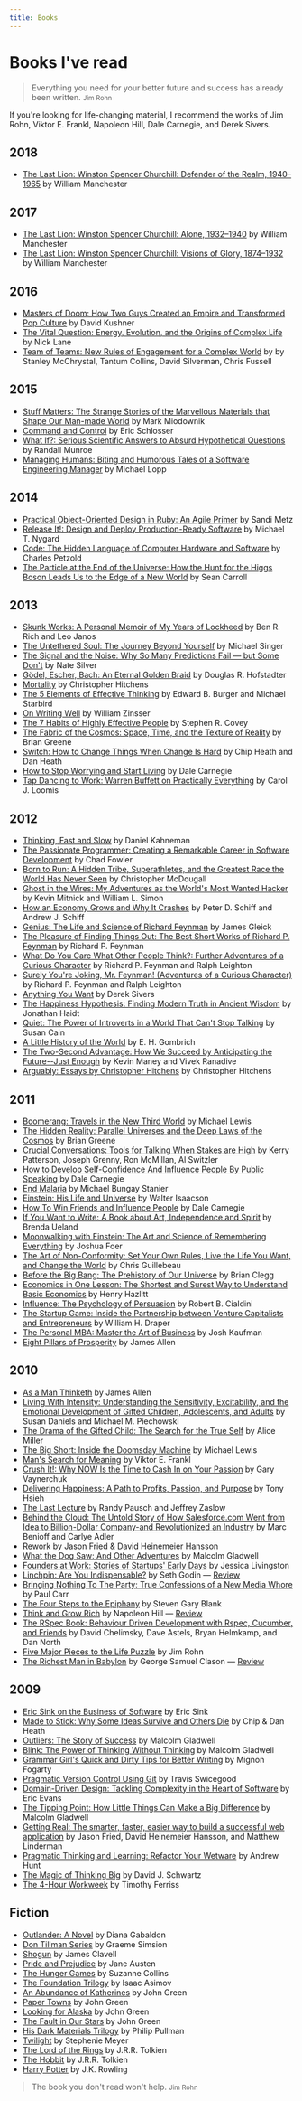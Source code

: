 ```yaml
---
title: Books
---
```


# Books I've read

> Everything you need for your better future and success has already been written.
> <small>Jim Rohn</small>

If you're looking for life-changing material, I recommend the works of Jim Rohn, Viktor E. Frankl, Napoleon Hill, Dale Carnegie, and Derek Sivers.

## 2018

* [The Last Lion: Winston Spencer Churchill: Defender of the Realm, 1940&ndash;1965](https://www.amazon.com/Last-Lion-Churchill-Defender-1940-1965/dp/0345548639/) by William Manchester

## 2017

* [The Last Lion: Winston Spencer Churchill: Alone, 1932&ndash;1940](https://www.amazon.com/Last-Lion-Winston-Churchill-1932-1940/dp/0385313314/) by William Manchester
* [The Last Lion: Winston Spencer Churchill: Visions of Glory, 1874&ndash;1932](https://www.amazon.com/Last-Lion-Winston-Churchill-1874-1932/dp/0385313489/) by William Manchester

## 2016

* [Masters of Doom: How Two Guys Created an Empire and Transformed Pop Culture](https://www.amazon.com/Masters-Doom-Created-Transformed-Culture/dp/0375505245/) by David Kushner
* [The Vital Question: Energy, Evolution, and the Origins of Complex Life](https://www.amazon.com/Vital-Question-Evolution-Origins-Complex/dp/0393352978/) by Nick Lane
* [Team of Teams: New Rules of Engagement for a Complex World](https://www.amazon.com/Team-Teams-Rules-Engagement-Complex/dp/1591847486/) by by Stanley McChrystal, Tantum Collins, David Silverman, Chris Fussell

## 2015

* [Stuff Matters: The Strange Stories of the Marvellous Materials that Shape Our Man-made World](https://www.amazon.com/Stuff-Matters-Strange-Marvellous-Materials/dp/0241955181/) by Mark Miodownik
* [Command and Control](https://www.amazon.com/gp/product/B00CDBZ6NA/) by Eric Schlosser
* [What If?: Serious Scientific Answers to Absurd Hypothetical Questions](https://www.amazon.com/gp/product/B00IYUYF4A/) by Randall Munroe
* [Managing Humans: Biting and Humorous Tales of a Software Engineering Manager](https://www.amazon.com/gp/product/B008GTZ4NK/) by Michael Lopp

## 2014

* [Practical Object-Oriented Design in Ruby: An Agile Primer](https://www.amazon.com/gp/product/0321721330/) by Sandi Metz
* [Release It!: Design and Deploy Production-Ready Software](https://www.amazon.com/gp/product/0978739213/) by Michael T. Nygard
* [Code: The Hidden Language of Computer Hardware and Software](https://www.amazon.com/Code-Language-Computer-Hardware-Software/dp/0735611319/) by Charles Petzold
* [The Particle at the End of the Universe: How the Hunt for the Higgs Boson Leads Us to the Edge of a New World](https://www.amazon.com/The-Particle-End-Universe-Higgs/dp/0142180300/) by Sean Carroll

## 2013

* [Skunk Works: A Personal Memoir of My Years of Lockheed](https://www.amazon.com/Skunk-Works-Personal-Memoir-Lockheed/dp/0316743003/) by Ben R. Rich and Leo Janos
* [The Untethered Soul: The Journey Beyond Yourself](https://www.amazon.com/The-Untethered-Soul-Journey-Yourself/dp/1572245379/) by Michael Singer
* [The Signal and the Noise: Why So Many Predictions Fail — but Some Don't](https://www.amazon.com/The-Signal-Noise-Many-Predictions/dp/159420411X/) by Nate Silver
* [Gödel, Escher, Bach: An Eternal Golden Braid](https://www.amazon.com/G%C3%B6del-Escher-Bach-Eternal-Golden/dp/0465026567/) by Douglas R. Hofstadter
* [Mortality](https://www.amazon.com/Mortality-Christopher-Hitchens/dp/1455502758/) by Christopher Hitchens
* [The 5 Elements of Effective Thinking](https://www.amazon.com/The-5-Elements-Effective-Thinking/dp/0691156662/) by Edward B. Burger and Michael Starbird
* [On Writing Well](https://www.amazon.com/Writing-Well-30th-Anniversary-Edition/dp/0060891548/) by William Zinsser
* [The 7 Habits of Highly Effective People](https://www.amazon.com/The-Habits-Highly-Effective-People/dp/0743269519/) by Stephen R. Covey
* [The Fabric of the Cosmos: Space, Time, and the Texture of Reality](https://www.amazon.com/Fabric-Cosmos-Space-Texture-Reality/dp/0375727205/) by Brian Greene
* [Switch: How to Change Things When Change Is Hard](https://www.amazon.com/Switch-Change-Things-When-Hard/dp/0385528752/) by Chip Heath and Dan Heath
* [How to Stop Worrying and Start Living](https://www.amazon.com/How-Stop-Worrying-Start-Living/dp/0671035975/) by Dale Carnegie
* [Tap Dancing to Work: Warren Buffett on Practically Everything](https://www.amazon.com/Tap-Dancing-Work-Practically-Everything/dp/1591845734/) by Carol J. Loomis

## 2012

* [Thinking, Fast and Slow](https://www.amazon.com/Thinking-Fast-Slow-Daniel-Kahneman/dp/0374275637/) by Daniel Kahneman
* [The Passionate Programmer: Creating a Remarkable Career in Software Development](https://www.amazon.com/The-Passionate-Programmer-Remarkable-Development/dp/1934356344/) by Chad Fowler
* [Born to Run: A Hidden Tribe, Superathletes, and the Greatest Race the World Has Never Seen](https://www.amazon.com/Born-Run-Hidden-Superathletes-Greatest/dp/0307279189/) by Christopher McDougall
* [Ghost in the Wires: My Adventures as the World's Most Wanted Hacker](https://www.amazon.com/Ghost-Wires-Adventures-Worlds-Wanted/dp/0316037729/) by Kevin Mitnick and William L. Simon
* [How an Economy Grows and Why It Crashes](https://www.amazon.com/How-Economy-Grows-Why-Crashes/dp/047052670X/) by Peter D. Schiff and Andrew J. Schiff
* [Genius: The Life and Science of Richard Feynman](https://www.amazon.com/Genius-Life-Science-Richard-Feynman/dp/0679747044/) by James Gleick
* [The Pleasure of Finding Things Out: The Best Short Works of Richard P. Feynman](https://www.amazon.com/The-Pleasure-Finding-Things-Out/dp/0465023959/) by Richard P. Feynman
* [What Do You Care What Other People Think?: Further Adventures of a Curious Character](https://www.amazon.com/What-Care-Other-People-Think/dp/0393320928/) by Richard P. Feynman and Ralph Leighton
* [Surely You're Joking, Mr. Feynman! (Adventures of a Curious Character)](https://www.amazon.com/Surely-Feynman-Adventures-Curious-Character/dp/0393316041/) by Richard P. Feynman and Ralph Leighton
* [Anything You Want](https://www.amazon.com/Anything-You-Want-Derek-Sivers/dp/1936719118/) by Derek Sivers
* [The Happiness Hypothesis: Finding Modern Truth in Ancient Wisdom](https://www.amazon.com/The-Happiness-Hypothesis-Finding-Ancient/dp/0465028020/) by Jonathan Haidt
* [Quiet: The Power of Introverts in a World That Can't Stop Talking](https://www.amazon.com/Quiet-Power-Introverts-World-Talking/dp/0307352145/) by Susan Cain
* [A Little History of the World](https://www.amazon.com/Little-History-World-H-Gombrich/dp/030014332X/) by E. H. Gombrich
* [The Two-Second Advantage: How We Succeed by Anticipating the Future--Just Enough](https://www.amazon.com/Two-Second-Advantage-Succeed-Anticipating-Future--Just/dp/0307887650/) by Kevin Maney and Vivek Ranadive
* [Arguably: Essays by Christopher Hitchens](https://www.amazon.com/Arguably-Essays-Christopher-Hitchens/dp/1455502774/) by Christopher Hitchens

## 2011

* [Boomerang: Travels in the New Third World](https://www.amazon.com/Boomerang-Travels-New-Third-World/dp/0393081818/) by Michael Lewis
* [The Hidden Reality: Parallel Universes and the Deep Laws of the Cosmos](https://www.amazon.com/Hidden-Reality-Parallel-Universes-Cosmos/dp/0307265633/) by Brian Greene
* [Crucial Conversations: Tools for Talking When Stakes are High](https://www.amazon.com/Crucial-Conversations-Patterson-McMillan-Switzler/dp/B004H7422O/) by Kerry Patterson, Joseph Grenny, Ron McMillan, Al Switzler
* [How to Develop Self-Confidence And Influence People By Public Speaking](https://www.amazon.com/Develop-Self-Confidence-Influence-People-Speaking/dp/0671746073/) by Dale Carnegie
* [End Malaria](https://www.amazon.com/End-Malaria-Michael-Bungay-Stanier/dp/1936719282/) by Michael Bungay Stanier
* [Einstein: His Life and Universe](https://www.amazon.com/Einstein-Life-Universe-Walter-Isaacson/dp/0743264746/) by Walter Isaacson
* [How To Win Friends and Influence People](https://www.amazon.com/How-Win-Friends-Influence-People/dp/1439167346/) by Dale Carnegie
* [If You Want to Write: A Book about Art, Independence and Spirit](https://www.amazon.com/If-You-Want-Write-Independence/dp/1604599286/) by Brenda Ueland
* [Moonwalking with Einstein: The Art and Science of Remembering Everything](https://www.amazon.com/Moonwalking-Einstein-Science-Remembering-Everything/dp/159420229X/) by Joshua Foer
* [The Art of Non-Conformity: Set Your Own Rules, Live the Life You Want, and Change the World](https://www.amazon.com/Art-Non-Conformity-Rules-Change-World/dp/0399536108/) by Chris Guillebeau
* [Before the Big Bang: The Prehistory of Our Universe](https://www.amazon.com/Before-Big-Bang-Prehistory-Universe/dp/0312385471/) by Brian Clegg
* [Economics in One Lesson: The Shortest and Surest Way to Understand Basic Economics](https://www.amazon.com/Economics-One-Lesson-Shortest-Understand/dp/0517548232/) by Henry Hazlitt
* [Influence: The Psychology of Persuasion](https://www.amazon.com/Influence-Psychology-Persuasion-Business-Essentials/dp/006124189X/) by Robert B. Cialdini
* [The Startup Game: Inside the Partnership between Venture Capitalists and Entrepreneurs](https://www.amazon.com/Startup-Game-Partnership-Capitalists-Entrepreneurs/dp/023010486X/) by William H. Draper
* [The Personal MBA: Master the Art of Business](https://www.amazon.com/Personal-MBA-Master-Art-Business/dp/1591843529/) by Josh Kaufman
* [Eight Pillars of Prosperity](https://www.amazon.com/Eight-Pillars-Prosperity-James-Allen/dp/1604595949/) by James Allen

## 2010

* [As a Man Thinketh](https://www.amazon.com/As-Man-Thinketh-James-Allen/dp/1434440613/) by James Allen
* [Living With Intensity: Understanding the Sensitivity, Excitability, and the Emotional Development of Gifted Children, Adolescents, and Adults](https://www.amazon.com/Living-Intensity-Understanding-Sensitivity-Excitability/dp/0910707898/) by Susan Daniels and Michael M. Piechowski
* [The Drama of the Gifted Child: The Search for the True Self](https://www.amazon.com/Drama-Gifted-Child-Search-True/dp/0465012612/) by Alice Miller
* [The Big Short: Inside the Doomsday Machine](https://www.amazon.com/Big-Short-Inside-Doomsday-Machine/dp/0393072231/) by Michael Lewis
* [Man's Search for Meaning](https://www.amazon.com/Mans-Search-Meaning-Viktor-Frankl/dp/0807014273/) by Viktor E. Frankl
* [Crush It!: Why NOW Is the Time to Cash In on Your Passion](https://www.amazon.com/Crush-Time-Cash-Your-Passion/dp/0061914177/) by Gary Vaynerchuk
* [Delivering Happiness: A Path to Profits, Passion, and Purpose](https://www.amazon.com/Delivering-Happiness-Profits-Passion-Purpose/dp/0446563048/) by Tony Hsieh
* [The Last Lecture](https://www.amazon.com/Last-Lecture-Randy-Pausch/dp/1401323251/) by Randy Pausch and Jeffrey Zaslow
* [Behind the Cloud: The Untold Story of How Salesforce.com Went from Idea to Billion-Dollar Company-and Revolutionized an Industry](https://www.amazon.com/Behind-Cloud-Salesforce-com-Billion-Dollar-Company-/dp/0470521163/) by Marc Benioff and Carlye Adler
* [Rework](https://www.amazon.com/Rework-Jason-Fried/dp/0307463745/) by Jason Fried & David Heinemeier Hansson
* [What the Dog Saw: And Other Adventures](https://www.amazon.com/What-Dog-Saw-Other-Adventures/dp/0316075841/) by Malcolm Gladwell
* [Founders at Work: Stories of Startups' Early Days](https://www.amazon.com/Founders-Work-Stories-Startups-Problem-Solution/dp/1430210788/) by Jessica Livingston
* [Linchpin: Are You Indispensable?](https://www.amazon.com/Linchpin-Are-Indispensable-Seth-Godin/dp/1591843162/) by Seth Godin — [Review](/articles/2010-09-13-linchpin-review.html)
* [Bringing Nothing To The Party: True Confessions of a New Media Whore](https://www.amazon.co.uk/Bringing-Nothing-Party-Confessions-Media/dp/0753823993/) by Paul Carr
* [The Four Steps to the Epiphany](https://www.amazon.com/Four-Steps-Epiphany-Steven-Blank/dp/0976470705/) by Steven Gary Blank
* [Think and Grow Rich](https://www.amazon.com/Think-Grow-Rich-Napoleon-Hill/dp/1612930298/) by Napoleon Hill — [Review](/articles/2010-05-14-think-and-grow-rich-review.html)
* [The RSpec Book: Behaviour Driven Development with Rspec, Cucumber, and Friends](https://www.amazon.com/RSpec-Book-Behaviour-Development-Cucumber/dp/1934356379/) by David Chelimsky, Dave Astels, Bryan Helmkamp, and Dan North
* [Five Major Pieces to the Life Puzzle](https://www.amazon.com/Five-Major-Pieces-Life-Puzzle/dp/0939490021/) by Jim Rohn
* [The Richest Man in Babylon](https://www.amazon.com/Richest-Man-Babylon-George-Clason/dp/0451205367/) by George Samuel Clason — [Review](/articles/2010-02-21-richest-man-in-babylon-review.html)

## 2009

* [Eric Sink on the Business of Software](https://www.amazon.com/Eric-Business-Software-Experts-Voice/dp/1590596234/) by Eric Sink
* [Made to Stick: Why Some Ideas Survive and Others Die](https://www.amazon.com/Made-Stick-Ideas-Survive-Others/dp/1400064287/) by Chip & Dan Heath
* [Outliers: The Story of Success](https://www.amazon.com/Outliers-Story-Success-Malcolm-Gladwell/dp/0316017922/) by Malcolm Gladwell
* [Blink: The Power of Thinking Without Thinking](https://www.amazon.com/Blink-Power-Thinking-Without/dp/0316010669/) by Malcolm Gladwell
* [Grammar Girl's Quick and Dirty Tips for Better Writing](https://www.amazon.com/Grammar-Girls-Quick-Better-Writing/dp/0805088318/) by Mignon Fogarty
* [Pragmatic Version Control Using Git](https://www.amazon.com/Pragmatic-Version-Control-Using-Starter/dp/1934356158/) by Travis Swicegood
* [Domain-Driven Design: Tackling Complexity in the Heart of Software](https://www.amazon.com/Domain-Driven-Design-Tackling-Complexity-Software/dp/0321125215/) by Eric Evans
* [The Tipping Point: How Little Things Can Make a Big Difference](https://www.amazon.com/Tipping-Point-Little-Things-Difference/dp/0316346624/) by Malcolm Gladwell
* [Getting Real: The smarter, faster, easier way to build a successful web application](https://www.amazon.com/Getting-Real-smarter-successful-application/dp/0578012812/) by Jason Fried, David Heinemeier Hansson, and Matthew Linderman
* [Pragmatic Thinking and Learning: Refactor Your Wetware](https://www.amazon.com/Pragmatic-Thinking-Learning-Refactor-Programmers/dp/1934356050/) by Andrew Hunt
* [The Magic of Thinking Big](https://www.amazon.com/Magic-Thinking-Big-David-Schwartz/dp/0671646788/) by David J. Schwartz
* [The 4-Hour Workweek](https://www.amazon.com/4-Hour-Workweek-Expanded-Updated-Cutting-Edge/dp/0307465357/) by Timothy Ferriss

## Fiction

* [Outlander: A Novel](https://www.amazon.com/Outlander-Novel-Diana-Gabaldon/dp/0385319959/) by Diana Gabaldon
* [Don Tillman Series](https://www.amazon.com/gp/product/B00B2FLDRQ/) by Graeme Simsion
* [Shogun](https://www.amazon.com/Shogun-James-Clavell/dp/0440178002/) by James Clavell
* [Pride and Prejudice](https://www.amazon.com/Pride-Prejudice-Dover-Thrift-Editions/dp/0486284735/) by Jane Austen
* [The Hunger Games](https://www.amazon.com/Hunger-Games-Box-Set-Foil/dp/054579191X/) by Suzanne Collins
* [The Foundation Trilogy](https://www.amazon.com/Foundation-Trilogy-Classics-Science-Fiction/dp/B001TK5W2Q/) by Isaac Asimov
* [An Abundance of Katherines](https://www.amazon.com/Abundance-Katherines-John-Green/dp/0142410705/) by John Green
* [Paper Towns](https://www.amazon.com/Paper-Towns-John-Green/dp/014241493X/) by John Green
* [Looking for Alaska](https://www.amazon.com/Looking-Alaska-John-Green/dp/0142402516/) by John Green
* [The Fault in Our Stars](https://www.amazon.com/Fault-Our-Stars-John-Green/dp/014242417X/) by John Green
* [His Dark Materials Trilogy](https://www.amazon.com/Materials-Omnibus-Golden-Compass-Spyglass/dp/0375847227/) by Philip Pullman
* [Twilight](https://www.amazon.com/Twilight-Saga-Complete-Collection/dp/031613290X/) by Stephenie Meyer
* [The Lord of the Rings](https://www.amazon.com/Lord-Rings-50th-Anniversary-Vol/dp/0618640150/) by J.R.R. Tolkien
* [The Hobbit](https://www.amazon.com/Hobbit-There-Back-Again/dp/054792822X/) by J.R.R. Tolkien
* [Harry Potter](https://www.amazon.com/Complete-Harry-Potter-Collection-ebook/dp/B005CRP9IE/) by J.K. Rowling

> The book you don't read won't help.
> <small>Jim Rohn</small>
